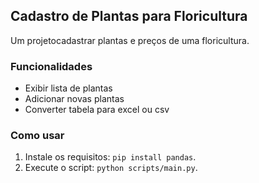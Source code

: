 ## Cadastro de Plantas para Floricultura
Um projetocadastrar plantas e preços de uma floricultura.

### Funcionalidades
- Exibir lista de plantas
- Adicionar novas plantas
- Converter tabela para excel ou csv

### Como usar
1. Instale os requisitos: `pip install pandas`.
2. Execute o script: `python scripts/main.py`.
